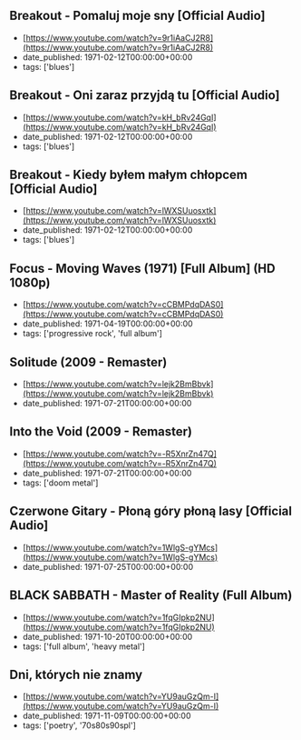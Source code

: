  ## Breakout - Pomaluj moje sny [Official Audio]
 - [https://www.youtube.com/watch?v=9r1iAaCJ2R8](https://www.youtube.com/watch?v=9r1iAaCJ2R8)
 - date_published: 1971-02-12T00:00:00+00:00
 - tags: ['blues']

 ## Breakout - Oni zaraz przyjdą tu [Official Audio]
 - [https://www.youtube.com/watch?v=kH_bRv24GqI](https://www.youtube.com/watch?v=kH_bRv24GqI)
 - date_published: 1971-02-12T00:00:00+00:00
 - tags: ['blues']

 ## Breakout - Kiedy byłem małym chłopcem [Official Audio]
 - [https://www.youtube.com/watch?v=lWXSUuosxtk](https://www.youtube.com/watch?v=lWXSUuosxtk)
 - date_published: 1971-02-12T00:00:00+00:00
 - tags: ['blues']

 ## Focus - Moving Waves (1971) [Full Album] (HD 1080p)
 - [https://www.youtube.com/watch?v=cCBMPdqDAS0](https://www.youtube.com/watch?v=cCBMPdqDAS0)
 - date_published: 1971-04-19T00:00:00+00:00
 - tags: ['progressive rock', 'full album']

 ## Solitude (2009 - Remaster)
 - [https://www.youtube.com/watch?v=lejk2BmBbvk](https://www.youtube.com/watch?v=lejk2BmBbvk)
 - date_published: 1971-07-21T00:00:00+00:00

 ## Into the Void (2009 - Remaster)
 - [https://www.youtube.com/watch?v=-R5XnrZn47Q](https://www.youtube.com/watch?v=-R5XnrZn47Q)
 - date_published: 1971-07-21T00:00:00+00:00
 - tags: ['doom metal']

 ## Czerwone Gitary - Płoną góry płoną lasy [Official Audio]
 - [https://www.youtube.com/watch?v=1WlgS-gYMcs](https://www.youtube.com/watch?v=1WlgS-gYMcs)
 - date_published: 1971-07-25T00:00:00+00:00

 ## BLACK SABBATH - Master of Reality (Full Album)
 - [https://www.youtube.com/watch?v=1fqGIpkp2NU](https://www.youtube.com/watch?v=1fqGIpkp2NU)
 - date_published: 1971-10-20T00:00:00+00:00
 - tags: ['full album', 'heavy metal']

 ## Dni, których nie znamy
 - [https://www.youtube.com/watch?v=YU9auGzQm-I](https://www.youtube.com/watch?v=YU9auGzQm-I)
 - date_published: 1971-11-09T00:00:00+00:00
 - tags: ['poetry', '70s80s90spl']

